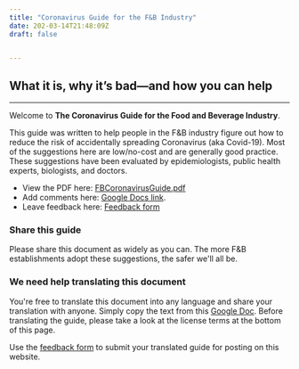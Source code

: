 ```yaml
---
title: "Coronavirus Guide for the F&B Industry"
date: 202-03-14T21:48:09Z
draft: false


---
```


## What it is, why it’s bad—and how you can help

---

Welcome to **The Coronavirus Guide for the Food and Beverage Industry**. 

This guide was written to help people in the F&B industry figure out how to reduce the risk of accidentally spreading Coronavirus (aka Covid-19). Most of the suggestions here are low/no-cost and are generally good practice. These suggestions have been evaluated by epidemiologists, public health experts, biologists, and doctors.

* View the PDF here: [FBCoronavirusGuide.pdf](./docs/FBCoronavirusGuide.pdf)
* Add comments here: [Google Docs link](https://docs.google.com/document/d/13n1TeOl_cB_jJhRzGNztgInzTZhWpLwW52K4q7hwnlQ/edit?usp=sharing). 
* Leave feedback here: [Feedback form](https://docs.google.com/forms/d/e/1FAIpQLSdN39Moz6W4IOFER0kWB39rW90frkA89XanlFaEwzd3M-oBTQ/viewform)


### Share this guide

Please share this document as widely as you can. The more F&B establishments adopt these suggestions, the safer we'll all be. 

### We need help translating this document

You're free to translate this document into any language and share your translation with anyone. Simply copy the text from this [Google Doc](https://docs.google.com/document/d/13n1TeOl_cB_jJhRzGNztgInzTZhWpLwW52K4q7hwnlQ/edit?usp=sharing). Before translating the guide, please take a look at the license terms at the bottom of this page. 

Use the [feedback form](https://docs.google.com/forms/d/e/1FAIpQLSdN39Moz6W4IOFER0kWB39rW90frkA89XanlFaEwzd3M-oBTQ/viewform) to submit your translated guide for posting on this website. 

